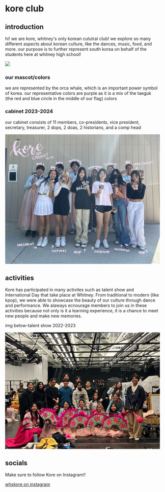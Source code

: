 # kore club



## introduction
<p>hi! we are kore, whitney's only korean culutral club! we explore so many different aspects about korean culture, like the dances, music, food, and more. our purpose is to further represent south korea on behalf of the students here at whitney high school!</p>
<img src="https://plus.unsplash.com/premium_photo-1670689707736-19975a244910?ixlib=rb-4.0.3&ixid=M3wxMjA3fDB8MHxwaG90by1wYWdlfHx8fGVufDB8fHx8fA%3D%3D&auto=format&fit=crop&w=2030&q=80" /> 

### our mascot/colors
<p>we are represented by the orca whale, which is an important power symbol of korea. our representative colors are purple as it is a mix of the taeguk (the red and blue circle in the middle of our flag) colors</p>

### cabinet 2023-2024
<p> our cabinet consists of 11 members, co-presidents, vice president, secretary, treasurer, 2 dops, 2 doas, 2 historians, and a comp head</p>
<img src="https://github.com/hanniwon/koreclub/blob/main/IMG_0696.jpg?raw=true" />
  
## activities
<p>Kore has participated in many activites such as talent show and International Day that take place at Whitney. From traditional to modern (like kpop), we were able to showcase the beauty of our culture through dance and performance. We alaways ecnourage members to join us in these activities because not only is it a learning experience, it is a chance to meet new people and make new memories.</p>
<p>img below-talent show 2022-2023</p>
<img src="https://github.com/hanniwon/koreclub/blob/main/IMG-6523.JPG?raw=true" />

## socials
<p>Make sure to follow Kore on Instagram!!</p>
<a href="https://www.instagram.com/whskore" target="_blank">whskore on instagram</a>
